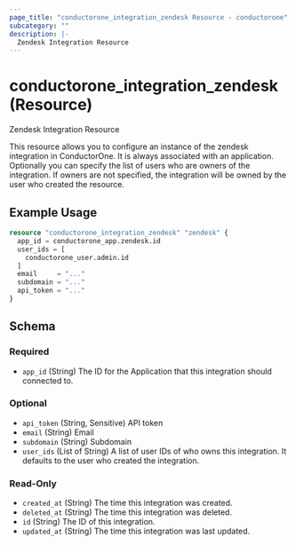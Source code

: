 ```yaml
---
page_title: "conductorone_integration_zendesk Resource - conductorone"
subcategory: ""
description: |-
  Zendesk Integration Resource
---
```


# conductorone_integration_zendesk (Resource)

Zendesk Integration Resource

This resource allows you to configure an instance of the zendesk integration in ConductorOne.
It is always associated with an application. Optionally you can specify the list of users who are owners of the integration.
If owners are not specified, the integration will be owned by the user who created the resource.

## Example Usage

```terraform
resource "conductorone_integration_zendesk" "zendesk" {
  app_id = conductorone_app.zendesk.id
  user_ids = [
    conductorone_user.admin.id
  ]
  email     = "..."
  subdomain = "..."
  api_token = "..."
}
```

<!-- schema generated by tfplugindocs -->
## Schema

### Required

- `app_id` (String) The ID for the Application that this integration should connected to.

### Optional

- `api_token` (String, Sensitive) API token
- `email` (String) Email
- `subdomain` (String) Subdomain
- `user_ids` (List of String) A list of user IDs of who owns this integration. It defaults to the user who created the integration.

### Read-Only

- `created_at` (String) The time this integration was created.
- `deleted_at` (String) The time this integration was deleted.
- `id` (String) The ID of this integration.
- `updated_at` (String) The time this integration was last updated.
